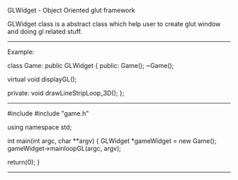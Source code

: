 GLWidget - Object Oriented glut framework

GLWidget class is a abstract class which help user to create
glut window and doing gl related stuff.

--------------------------------------------
Example:

class Game: public GLWidget {
public:
  Game();
  ~Game();

  virtual void displayGL();

private:
  void drawLineStripLoop_3D();
};

-------------------------------------------

#include <iostream>
#include "game.h"

using namespace std;

int main(int argc, char **argv)
{
  GLWidget *gameWidget = new Game();
  gameWidget->mainloopGL(argc, argv);

  return(0);
}

-------------------------------------------
